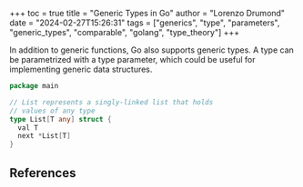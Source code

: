+++
toc = true
title = "Generic Types in Go"
author = "Lorenzo Drumond"
date = "2024-02-27T15:26:31"
tags = ["generics",  "type",  "parameters",  "generic_types",  "comparable",  "golang",  "type_theory"]
+++


In addition to generic functions, Go also supports generic types. A type can be parametrized with a type parameter, which could be useful for implementing generic data structures.

```go
package main

// List represents a singly-linked list that holds
// values of any type
type List[T any] struct {
  val T
  next *List[T]
}
```

## References
